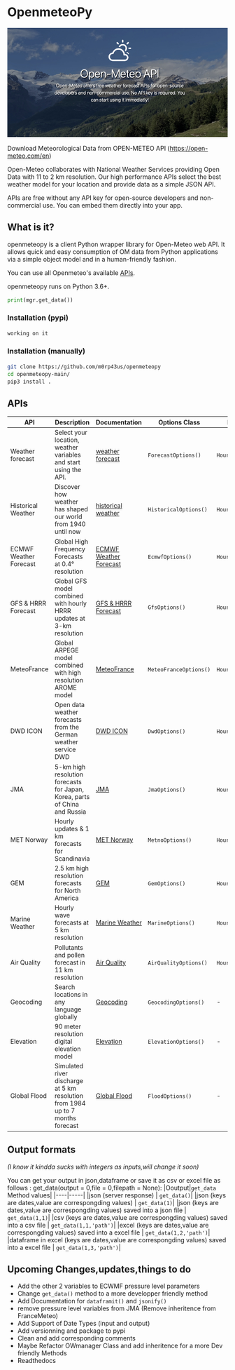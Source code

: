 # OpenmeteoPy

![OpenMeteo banner](openmeteo_banner.png)

Download Meteorological Data from OPEN-METEO API (<https://open-meteo.com/en>)

Open-Meteo collaborates with National Weather Services providing Open Data with 11 to 2 km resolution. Our high performance APIs select the best weather model for your location and provide data as a simple JSON API.

APIs are free without any API key for open-source developers and non-commercial use. You can embed them directly into your app.

## What is it?

openmeteopy is a client Python wrapper library for Open-Meteo web API. It allows quick and easy consumption of OM data from Python applications via a simple object model and in a human-friendly fashion.

You can use all Openmeteo's available [APIs](#apis).

openmeteopy runs on Python 3.6+.

```python
print(mgr.get_data())
```

### Installation (pypi)

```bash
working on it
```

### Installation (manually)

```bash
git clone https://github.com/m0rp43us/openmeteopy
cd openmeteopy-main/
pip3 install .
```

## APIs

|API            |Description|Documentation        |Options Class |Hourly Class|Daily Class|15 Minutes Class|
|-----|--------|--------|--------|---------|---------|----------|
|Weather forecast | Select your location, weather variables and start using the API.|[weather forecast](/Readme/WEATHER_FORECAST.md) | ```ForecastOptions()``` | ```HourlyForecast()```|```DailyForecast()```|-|
|Historical Weather | Discover how weather has shaped our world from 1940 until now|[historical weather](/Readme/HISTORICAL_WEATHER.md) | ```HistoricalOptions()``` | ```HourlyHistorical()```|```DailyHistorical()```|-|
|ECMWF Weather Forecast | Global High Frequency Forecasts at 0.4° resolution |[ECMWF Weather Forecast](/Readme/ECMWF_Weather_Forecast.md)  |```EcmwfOptions()``` | ```HourlyEcmwf()```|-|-|
|GFS & HRRR Forecast  |Global GFS model combined with hourly HRRR updates at 3-km resolution |[GFS & HRRR Forecast](/Readme/GFS_HRRR_FORECAST.md) | ```GfsOptions()``` | ```HourlyGfs()```|```DailyGfs()```|-|
|MeteoFrance  |Global ARPEGE model combined with high resolution AROME model| [MeteoFrance](/Readme/METEOFRANCE.md) | ```MeteoFranceOptions()``` | ```HourlyMeteoFrance()```|```DailyMeteoFrance()```|-|
|DWD ICON |Open data weather forecasts from the German weather service DWD |[DWD ICON](/Readme/DWD_ICON.md) | ```DwdOptions()``` | ```HourlyDwd()```|```DailyDwd()```|```FifteenMinutesDwd()```|
|JMA |5-km high resolution forecasts for Japan, Korea, parts of China and Russia |[JMA](/Readme/JMA.md) | ```JmaOptions()``` | ```HourlyJma()```|```DailyJma()```|-|
|MET Norway |Hourly updates & 1 km forecasts for Scandinavia| [MET Norway](/Readme/MET_Norway.md) | ```MetnoOptions()``` | ```HourlyMetno()```|-|-|
|GEM  | 2.5 km high resolution forecasts for North America|[GEM](/Readme/WEATHER_FORECAST.md) | ```GemOptions()``` | ```HourlyGem()```|```DailyGem()```|-|
|Marine Weather | Hourly wave forecasts at 5 km resolution|[Marine Weather](/Readme/MARINE_WEATHER.md) | ```MarineOptions()``` | ```HourlyMarine()```|```DailyMarine()```|-|
|Air Quality | Pollutants and pollen forecast in 11 km resolution|[Air Quality](/Readme/AIR_QUALITY.md) | ```AirQualityOptions()``` | ```HourlyAirQuality()```|-|-|
|Geocoding | Search locations in any language globally|[Geocoding](/Readme/GEOCODING.md) | ```GeocodingOptions()``` | - |-|-|
|Elevation | 90 meter resolution digital elevation model|[Elevation](/Readme/ELEVATION.md) | ```ElevationOptions()``` | -|-|-|
|Global Flood | Simulated river discharge at 5 km resolution from 1984 up to 7 months forecast|[Global Flood](/Readme/GLOBAL_FLOOD.md) | ```FloodOptions()``` | - |```DailyForecast()```|-|

## Output formats

*(I know it kindda sucks with integers as inputs,will change it soon)*

You can get your output in json,dataframe or save it as csv or excel file as follows : get_data(output = 0,file = 0,filepath = None):
|Ooutput|```get_data``` Method values|
|----|-----|
|json (server response) | ```get_data()```|
|json (keys are dates,value are correspongding values) | ```get_data(1)```|
|json (keys are dates,value are correspongding values) saved into a json file | ```get_data(1,1)```|
|csv (keys are dates,value are correspongding values) saved into a csv file | ```get_data(1,1,'path')```|
|excel (keys are dates,value are correspongding values) saved into a excel file | ```get_data(1,2,'path')```|
|dataframe in excel (keys are dates,value are correspongding values) saved into a excel file | ```get_data(1,3,'path')```|

## Upcoming Changes,updates,things to do

- Add the other 2 variables to ECWMF pressure level parameters
- Change ```get_data()``` method to a more developper friendly method
- Add Documentation for ```dataframit()``` and ```jsonify()```
- remove pressure level variables from JMA (Remove inheritence from FranceMeteo)
- Add Support of Date Types (input and output)
- Add versionning and package to pypi
- Clean and add corresponding comments
- Maybe Refactor OWmanager Class and add inheritence for a more Dev friendly Methods
- Readthedocs
